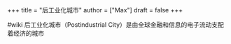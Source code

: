 +++
title = "后工业化城市"
author = ["Max"]
draft = false
+++

\#wiki
后工业化城市（Postindustrial City）是由全球金融和信息的电子流动支配着经济的城市
